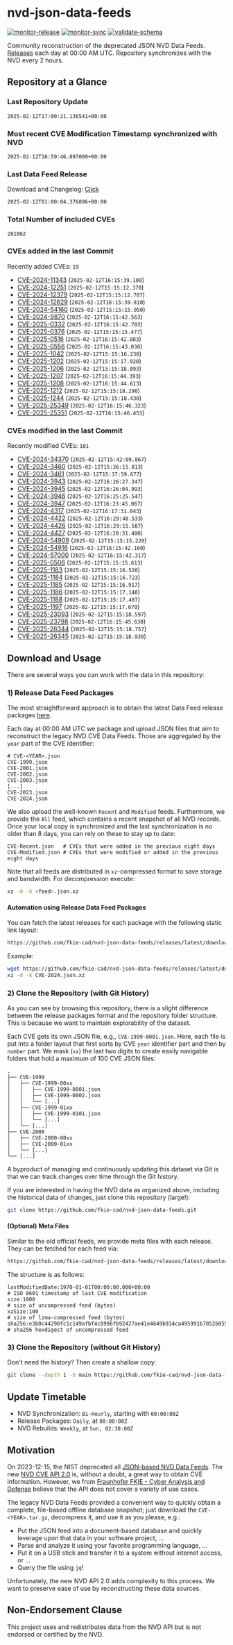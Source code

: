 # nvd-json-data-feeds

[![monitor-release](https://github.com/fkie-cad/nvd-json-data-feeds/actions/workflows/monitor_release.yml/badge.svg)](https://github.com/fkie-cad/nvd-json-data-feeds/actions/workflows/monitor_release.yml)
[![monitor-sync](https://github.com/fkie-cad/nvd-json-data-feeds/actions/workflows/monitor_sync.yml/badge.svg)](https://github.com/fkie-cad/nvd-json-data-feeds/actions/workflows/monitor_sync.yml)
[![validate-schema](https://github.com/fkie-cad/nvd-json-data-feeds/actions/workflows/validate_schema.yml/badge.svg)](https://github.com/fkie-cad/nvd-json-data-feeds/actions/workflows/validate_schema.yml)

Community reconstruction of the deprecated JSON NVD Data Feeds.
[Releases](https://github.com/fkie-cad/nvd-json-data-feeds/releases/latest) each day at 00:00 AM UTC.
Repository synchronizes with the NVD every 2 hours.

## Repository at a Glance

### Last Repository Update

```plain
2025-02-12T17:00:21.136541+00:00
```

### Most recent CVE Modification Timestamp synchronized with NVD

```plain
2025-02-12T16:59:46.897000+00:00
```

### Last Data Feed Release

Download and Changelog: [Click](https://github.com/fkie-cad/nvd-json-data-feeds/releases/latest)

```plain
2025-02-12T01:00:04.376896+00:00
```

### Total Number of included CVEs

```plain
281062
```

### CVEs added in the last Commit

Recently added CVEs: `19`

- [CVE-2024-11343](CVE-2024/CVE-2024-113xx/CVE-2024-11343.json) (`2025-02-12T16:15:39.100`)
- [CVE-2024-12251](CVE-2024/CVE-2024-122xx/CVE-2024-12251.json) (`2025-02-12T15:15:12.370`)
- [CVE-2024-12379](CVE-2024/CVE-2024-123xx/CVE-2024-12379.json) (`2025-02-12T15:15:12.707`)
- [CVE-2024-12629](CVE-2024/CVE-2024-126xx/CVE-2024-12629.json) (`2025-02-12T16:15:39.810`)
- [CVE-2024-54160](CVE-2024/CVE-2024-541xx/CVE-2024-54160.json) (`2025-02-12T15:15:15.050`)
- [CVE-2024-9870](CVE-2024/CVE-2024-98xx/CVE-2024-9870.json) (`2025-02-12T16:15:42.563`)
- [CVE-2025-0332](CVE-2025/CVE-2025-03xx/CVE-2025-0332.json) (`2025-02-12T16:15:42.703`)
- [CVE-2025-0376](CVE-2025/CVE-2025-03xx/CVE-2025-0376.json) (`2025-02-12T15:15:15.477`)
- [CVE-2025-0516](CVE-2025/CVE-2025-05xx/CVE-2025-0516.json) (`2025-02-12T16:15:42.883`)
- [CVE-2025-0556](CVE-2025/CVE-2025-05xx/CVE-2025-0556.json) (`2025-02-12T16:15:43.030`)
- [CVE-2025-1042](CVE-2025/CVE-2025-10xx/CVE-2025-1042.json) (`2025-02-12T15:15:16.230`)
- [CVE-2025-1202](CVE-2025/CVE-2025-12xx/CVE-2025-1202.json) (`2025-02-12T15:15:17.920`)
- [CVE-2025-1206](CVE-2025/CVE-2025-12xx/CVE-2025-1206.json) (`2025-02-12T15:15:18.093`)
- [CVE-2025-1207](CVE-2025/CVE-2025-12xx/CVE-2025-1207.json) (`2025-02-12T16:15:44.393`)
- [CVE-2025-1208](CVE-2025/CVE-2025-12xx/CVE-2025-1208.json) (`2025-02-12T16:15:44.613`)
- [CVE-2025-1212](CVE-2025/CVE-2025-12xx/CVE-2025-1212.json) (`2025-02-12T15:15:18.290`)
- [CVE-2025-1244](CVE-2025/CVE-2025-12xx/CVE-2025-1244.json) (`2025-02-12T15:15:18.430`)
- [CVE-2025-25349](CVE-2025/CVE-2025-253xx/CVE-2025-25349.json) (`2025-02-12T16:15:46.323`)
- [CVE-2025-25351](CVE-2025/CVE-2025-253xx/CVE-2025-25351.json) (`2025-02-12T16:15:46.453`)


### CVEs modified in the last Commit

Recently modified CVEs: `101`

- [CVE-2024-34370](CVE-2024/CVE-2024-343xx/CVE-2024-34370.json) (`2025-02-12T15:42:09.867`)
- [CVE-2024-3460](CVE-2024/CVE-2024-34xx/CVE-2024-3460.json) (`2025-02-12T15:36:15.813`)
- [CVE-2024-3461](CVE-2024/CVE-2024-34xx/CVE-2024-3461.json) (`2025-02-12T15:37:59.677`)
- [CVE-2024-3943](CVE-2024/CVE-2024-39xx/CVE-2024-3943.json) (`2025-02-12T16:26:27.347`)
- [CVE-2024-3945](CVE-2024/CVE-2024-39xx/CVE-2024-3945.json) (`2025-02-12T16:26:04.993`)
- [CVE-2024-3946](CVE-2024/CVE-2024-39xx/CVE-2024-3946.json) (`2025-02-12T16:25:25.547`)
- [CVE-2024-3947](CVE-2024/CVE-2024-39xx/CVE-2024-3947.json) (`2025-02-12T16:23:45.067`)
- [CVE-2024-4317](CVE-2024/CVE-2024-43xx/CVE-2024-4317.json) (`2025-02-12T16:17:31.043`)
- [CVE-2024-4422](CVE-2024/CVE-2024-44xx/CVE-2024-4422.json) (`2025-02-12T16:29:48.533`)
- [CVE-2024-4426](CVE-2024/CVE-2024-44xx/CVE-2024-4426.json) (`2025-02-12T16:29:15.587`)
- [CVE-2024-4427](CVE-2024/CVE-2024-44xx/CVE-2024-4427.json) (`2025-02-12T16:28:31.400`)
- [CVE-2024-54909](CVE-2024/CVE-2024-549xx/CVE-2024-54909.json) (`2025-02-12T15:15:15.220`)
- [CVE-2024-54916](CVE-2024/CVE-2024-549xx/CVE-2024-54916.json) (`2025-02-12T16:15:42.160`)
- [CVE-2024-57000](CVE-2024/CVE-2024-570xx/CVE-2024-57000.json) (`2025-02-12T16:15:42.317`)
- [CVE-2025-0506](CVE-2025/CVE-2025-05xx/CVE-2025-0506.json) (`2025-02-12T15:15:15.613`)
- [CVE-2025-1183](CVE-2025/CVE-2025-11xx/CVE-2025-1183.json) (`2025-02-12T15:15:16.520`)
- [CVE-2025-1184](CVE-2025/CVE-2025-11xx/CVE-2025-1184.json) (`2025-02-12T15:15:16.723`)
- [CVE-2025-1185](CVE-2025/CVE-2025-11xx/CVE-2025-1185.json) (`2025-02-12T15:15:16.917`)
- [CVE-2025-1186](CVE-2025/CVE-2025-11xx/CVE-2025-1186.json) (`2025-02-12T15:15:17.140`)
- [CVE-2025-1188](CVE-2025/CVE-2025-11xx/CVE-2025-1188.json) (`2025-02-12T15:15:17.407`)
- [CVE-2025-1197](CVE-2025/CVE-2025-11xx/CVE-2025-1197.json) (`2025-02-12T15:15:17.670`)
- [CVE-2025-23093](CVE-2025/CVE-2025-230xx/CVE-2025-23093.json) (`2025-02-12T15:15:18.597`)
- [CVE-2025-23798](CVE-2025/CVE-2025-237xx/CVE-2025-23798.json) (`2025-02-12T16:15:45.630`)
- [CVE-2025-26344](CVE-2025/CVE-2025-263xx/CVE-2025-26344.json) (`2025-02-12T15:15:18.757`)
- [CVE-2025-26345](CVE-2025/CVE-2025-263xx/CVE-2025-26345.json) (`2025-02-12T15:15:18.930`)


## Download and Usage

There are several ways you can work with the data in this repository:

### 1) Release Data Feed Packages

The most straightforward approach is to obtain the latest Data Feed release packages [here](https://github.com/fkie-cad/nvd-json-data-feeds/releases/latest).

Each day at 00:00 AM UTC we package and upload JSON files that aim to reconstruct the legacy NVD CVE Data Feeds.
Those are aggregated by the `year` part of the CVE identifier:

```
# CVE-<YEAR>.json
CVE-1999.json
CVE-2001.json
CVE-2002.json
CVE-2003.json
[...]
CVE-2023.json
CVE-2024.json
```

We also upload the well-known `Recent` and `Modified` feeds.
Furthermore, we provide the `All` feed, which contains a recent snapshot of all NVD records.
Once your local copy is synchronized and the last synchronization is no older than 8 days, you can rely on these to stay up to date:

```plain
CVE-Recent.json   # CVEs that were added in the previous eight days
CVE-Modified.json # CVEs that were modified or added in the previous eight days
```

Note that all feeds are distributed in `xz`-compressed format to save storage and bandwidth.
For decompression execute:

```sh
xz -d -k <feed>.json.xz
```

#### Automation using Release Data Feed Packages

You can fetch the latest releases for each package with the following static link layout:

```sh
https://github.com/fkie-cad/nvd-json-data-feeds/releases/latest/download/CVE-<YEAR>.json.xz
```

Example:

```sh
wget https://github.com/fkie-cad/nvd-json-data-feeds/releases/latest/download/CVE-2024.json.xz
xz -d -k CVE-2024.json.xz
```

### 2) Clone the Repository (with Git History)

As you can see by browsing this repository, there is a slight difference between the release packages format and the repository folder structure.
This is because we want to maintain explorability of the dataset.

Each CVE gets its own JSON file, e.g., `CVE-1999-0001.json`.
Here, each file is put into a folder layout that first sorts by CVE `year` identifier part and then by `number` part.
We mask (`xx`) the last two digits to create easily navigable folders that hold a maximum of 100 CVE JSON files:

```plain
.
├── CVE-1999
│   ├── CVE-1999-00xx
│   │   ├── CVE-1999-0001.json
│   │   ├── CVE-1999-0002.json
│   │   └── [...]
│   ├── CVE-1999-01xx
│   │   ├── CVE-1999-0101.json
│   │   └── [...]
│   └── [...]
├── CVE-2000
│   ├── CVE-2000-00xx
│   ├── CVE-2000-01xx
│   └── [...]
└── [...]
```

A byproduct of managing and continuously updating this dataset via Git is that we can track changes over time through the Git history.

If you are interested in having the NVD data as organized above, including the historical data of changes, just clone this repository (large!):

```sh
git clone https://github.com/fkie-cad/nvd-json-data-feeds.git
```

#### (Optional) Meta Files

Similar to the old official feeds, we provide meta files with each release. They can be fetched for each feed via:

```sh
https://github.com/fkie-cad/nvd-json-data-feeds/releases/latest/download/CVE-<YEAR>.meta
```

The structure is as follows:

```plain
lastModifiedDate:1970-01-01T00:00:00.000+00:00                          # ISO 8601 timestamp of last CVE modification
size:1000                                                               # size of uncompressed feed (bytes)
xzSize:100                                                              # size of lzma-compressed feed (bytes)
sha256:e3b0c44298fc1c149afbf4c8996fb92427ae41e4649b934ca495991b7852b855 # sha256 hexdigest of uncompressed feed
```

### 3) Clone the Repository (without Git History)

Don't need the history? Then create a shallow copy:

```sh
git clone --depth 1 -b main https://github.com/fkie-cad/nvd-json-data-feeds.git
```


## Update Timetable

* NVD Synchronization: `Bi-Hourly`, starting with `00:00:00Z`
* Release Packages: `Daily`, at `00:00:00Z`
* NVD Rebuilds: `Weekly`, at `Sun, 02:30:00Z`


## Motivation

On 2023-12-15, the NIST deprecated all [JSON-based NVD Data Feeds](https://nvd.nist.gov/vuln/data-feeds#divRetirementBanner-1).
The new [NVD CVE API 2.0](https://nvd.nist.gov/developers/vulnerabilities) is, without a doubt, a great way to obtain CVE information.
However, we from [Fraunhofer FKIE - Cyber Analysis and Defense](https://www.fkie.fraunhofer.de/en/departments/cad.html) believe that the API does not cover a variety of use cases.

The legacy NVD Data Feeds provided a convenient way to quickly obtain a complete, file-based offline database snapshot; just download the `CVE-<YEAR>.tar.gz`, decompress it, and use it as you please, e.g.:

- Put the JSON feed into a document-based database and quickly leverage upon that data in your software project, ...
- Parse and analyze it using your favorite programming language, ...
- Put it on a USB stick and transfer it to a system without internet access, or ...
- Query the file using `jq`!

Unfortunately, the new NVD API 2.0 adds complexity to this process.
We want to preserve ease of use by reconstructing these data sources.

## Non-Endorsement Clause

This project uses and redistributes data from the NVD API but is not endorsed or certified by the NVD.